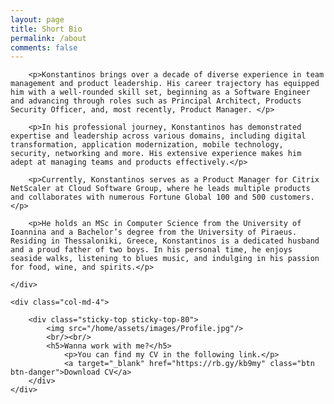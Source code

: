 ```yaml
---
layout: page
title: Short Bio
permalink: /about
comments: false
---
```


<div class="row justify-content-between">
    <div class="col-md-8 pr-5">

        <p>Konstantinos brings over a decade of diverse experience in team management and product leadership. His career trajectory has equipped him with a well-rounded skill set, beginning as a Software Engineer and advancing through roles such as Principal Architect, Products Security Officer, and, most recently, Product Manager. </p>
        
        <p>In his professional journey, Konstantinos has demonstrated expertise and leadership across various domains, including digital transformation, application modernization, mobile technology, security, networking and more. His extensive experience makes him adept at managing teams and products effectively.</p>
        
        <p>Currently, Konstantinos serves as a Product Manager for Citrix NetScaler at Cloud Software Group, where he leads multiple products and collaborates with numerous Fortune Global 100 and 500 customers. </p>
        
        <p>He holds an MSc in Computer Science from the University of Ioannina and a Bachelor’s degree from the University of Piraeus. Residing in Thessaloniki, Greece, Konstantinos is a dedicated husband and a proud father of two boys. In his personal time, he enjoys seaside walks, listening to blues music, and indulging in his passion for food, wine, and spirits.</p>

    </div>

    <div class="col-md-4">

        <div class="sticky-top sticky-top-80">
            <img src="/home/assets/images/Profile.jpg"/>
            <br/><br/>
            <h5>Wanna work with me?</h5> 
                <p>You can find my CV in the following link.</p> 
                <a target="_blank" href="https://rb.gy/kb9my" class="btn btn-danger">Download CV</a>
        </div>
    </div>
</div>
